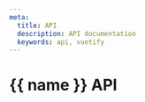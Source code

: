 ```yaml
---
meta:
  title: API
  description: API documentation
  keywords: api, vuetify
---
```


<script setup>
  const name = shallowRef('')
</script>

# {{ name }} API

<PageFeatures />

<ApiBacklinks :name="name" />

<PromotedEntry />

<ApiSearch />

<ApiView v-on:update:name="name = $event" />
